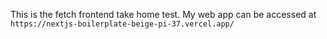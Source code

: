 This is the fetch frontend take home test.  My web app can be accessed at ```https://nextjs-boilerplate-beige-pi-37.vercel.app/```
